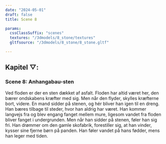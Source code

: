 ```yaml
---
date: "2024-05-01"
draft: false
title: Scene 8

params:
  cssClassSuffix: "scenes"
  textures: "/3dmodels/8_stone/textures"
  gltfsource: "/3dmodels/8_stone/8_stone.gltf"

---
```

<h2 class="green">Kapitel &#9661;:</h2>
<h3 class="green">Scene 8: Anhangabau-sten</h3>
<canvas id="c"></canvas>
<p>Ved floden er der en sten dækket af asfalt. Floden har altid været her, den bærer ondskabens kræfter med sig. Men når den flyder, skylles kræfterne bort, videre. En mand sidder på stenen, og hér bliver han igen til en dreng. Han bæres tilbage til steder, hvor han aldrig har været. Han kommer langvejs fra og blev engang fanget mellem mure, ligesom vandet fra floden bliver fanget i undergrunden. Men når han sidder på stenen, føler han sig fri. Han drømmer om den gamle skofabrik, forestiller sig, at han vinder, kysser sine fjerne børn på panden. Han føler vandet på hans fødder, mens han leger med tiden.</p>

